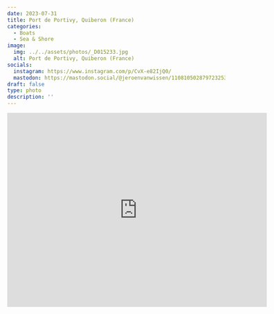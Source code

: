 ```yaml
---
date: 2023-07-31
title: Port de Portivy, Quiberon (France)
categories:
  - Boats
  - Sea & Shore
image:
  img: ../../assets/photos/_D015233.jpg
  alt: Port de Portivy, Quiberon (France)
socials:
  instagram: https://www.instagram.com/p/CvX-e82IjQ0/
  mastodon: https://mastodon.social/@jeroenvanwissen/110810502879723253
draft: false
type: photo
description: ''
---
```


<iframe src="https://www.google.com/maps/embed?pb=!1m18!1m12!1m3!1d2693.9350658354506!2d-3.148839884372146!3d47.530127179179715!2m3!1f0!2f0!3f0!3m2!1i1024!2i768!4f13.1!3m3!1m2!1s0x4810719894c4fe0d%3A0x7a214ed8aa829541!2sPort%20de%20Portivy!5e0!3m2!1snl!2snl!4v1690832778337!5m2!1snl!2snl" width="600" height="450" style="border:0;" allowfullscreen="" loading="lazy" referrerpolicy="no-referrer-when-downgrade"></iframe>
